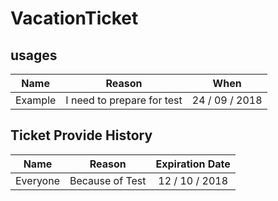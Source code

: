 # VacationTicket


## usages
| Name | Reason | When |
|:-----:|:-----:|:------:|
| Example | I need to prepare for test | 24 / 09 / 2018 |


## Ticket Provide History
| Name | Reason | Expiration Date |
|:-----:|:-----:|:------:|
| Everyone | Because of Test | 12 / 10 / 2018 |
